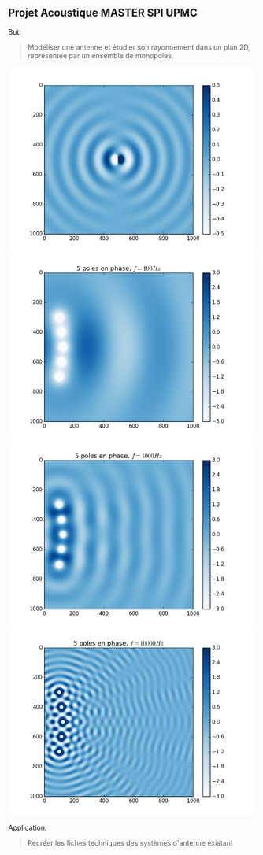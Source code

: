 ## Projet Acoustique MASTER SPI UPMC

But:
> Modéliser une antenne et étudier son rayonnement dans un plan 2D, représentée par un ensemble de monopoles.

![Image de deux poles en opposition de phase](onde.png)
![Image de 5 poles en phase pour une fréquence de 100Hz](f100.png)
![Image de 5 poles en phase pour une fréquence de 1000Hz](f1000.png)
![Image de 5 poles en phase pour une fréquence de 10000Hz](f10000.png)

Application:
> Recréer les fiches techniques des systèmes d'antenne existant

